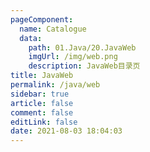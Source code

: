 ```yaml
---
pageComponent: 
  name: Catalogue
  data: 
    path: 01.Java/20.JavaWeb
    imgUrl: /img/web.png
    description: JavaWeb目录页
title: JavaWeb
permalink: /java/web
sidebar: true
article: false
comment: false
editLink: false
date: 2021-08-03 18:04:03
---
```


